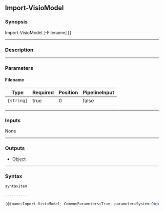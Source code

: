 Import-VisioModel
-----------------

### Synopsis

Import-VisioModel [-Filename] <string> [<CommonParameters>]

---

### Description

---

### Parameters
#### **Filename**

|Type      |Required|Position|PipelineInput|
|----------|--------|--------|-------------|
|`[string]`|true    |0       |false        |

---

### Inputs
None

---

### Outputs
* [Object](https://learn.microsoft.com/en-us/dotnet/api/System.Object)

---

### Syntax
```PowerShell
syntaxItem
```
```PowerShell
----------
```
```PowerShell
{@{name=Import-VisioModel; CommonParameters=True; parameter=System.Object[]}}
```
